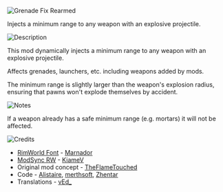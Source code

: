 ![Grenade Fix Rearmed](http://i.imgur.com/dhX0Ncg.png)

Injects a minimum range to any weapon with an explosive projectile.

![Description](https://i.imgur.com/OG6xUzd.png)

This mod dynamically injects a minimum range to any weapon with an explosive projectile.

Affects grenades, launchers, etc. including weapons added by mods.

The minimum range is slightly larger than the weapon's explosion radius, ensuring that pawns won't explode themselves by accident.

![Notes](https://i.imgur.com/GSbppLC.png)

If a weapon already has a safe minimum range (e.g. mortars) it will not be affected.

![Credits](https://i.imgur.com/M5vIOEd.png)

- [RimWorld Font](https://ludeon.com/forums/index.php?topic=11022.0) - [Marnador](https://ludeon.com/forums/index.php?action=profile;u=36313)
- [ModSync RW](https://github.com/KiameV/rimworld-modsync-rw) - [KiameV](https://github.com/KiameV)
- Original mod concept - [TheFlameTouched](https://ludeon.com/forums/index.php?action=profile;u=55782)
- Code - [Alistaire](https://ludeon.com/forums/index.php?action=profile;u=36837), [merthsoft](https://ludeon.com/forums/index.php?action=profile;u=63513), [Zhentar](https://ludeon.com/forums/index.php?action=profile;u=62564)
- Translations - [vEd_](https://github.com/vednic)

